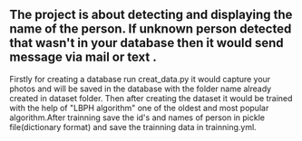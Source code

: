 ## The project is about detecting and displaying the name of the person. If unknown person detected that wasn't in your database then it would send message via mail or text .
Firstly for creating a database run creat_data.py it would capture your photos and will be saved in the database with the folder name already created in dataset folder.
Then after creating the dataset it would be trained with the help of "LBPH algorithm" one of the oldest and most popular algorithm.After trainning save the id's and names of person in pickle file(dictionary format) and save the trainning data in trainning.yml.
